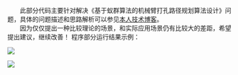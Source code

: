 &emsp;&emsp;此部分代码主要针对解决《基于蚁群算法的机械臂打孔路径规划算法设计》问题，具体的问题描述和思路解析可以参见[本人技术博客](http://www.cnblogs.com/DHUtoBUAA/p/8478671.html)。  
&emsp;&emsp;因为仅仅提出一种比较理论的场景，和实际应用场景仍有比较大的差距，希望提出建议，继续改善！
程序部分运行结果示例：  

![](https://ask.qcloudimg.com/http-save/1255441/nt998zou91.png?imageView2/0/w/1620)  

![](https://ask.qcloudimg.com/http-save/1255441/td4uu6dzor.png?imageView2/0/w/1620)
